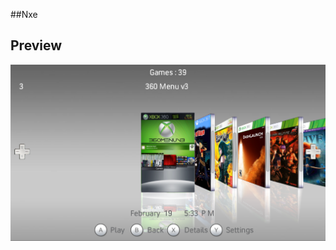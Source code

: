 
##Nxe
## Preview
![Nxe Theme Preview](https://raw.githubusercontent.com/jackrabbit72380/Uniflow/main/Interface/themes/Nxe/preview.png)

